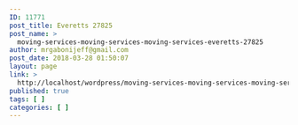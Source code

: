```yaml
---
ID: 11771
post_title: Everetts 27825
post_name: >
  moving-services-moving-services-moving-services-everetts-27825
author: mrgabonijeff@gmail.com
post_date: 2018-03-28 01:50:07
layout: page
link: >
  http://localhost/wordpress/moving-services-moving-services-moving-services-everetts-27825/
published: true
tags: [ ]
categories: [ ]
---
```

